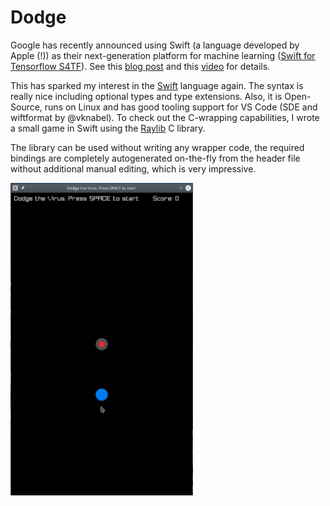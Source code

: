 # Dodge

Google has recently announced using Swift (a language developed by Apple (!)) as their next-generation platform for machine learning ([Swift for Tensorflow S4TF](https://github.com/tensorflow/swift)).
See this [blog post](https://tryolabs.com/blog/2020/04/02/swift-googles-bet-on-differentiable-programming/) and this [video](https://www.youtube.com/watch?v=s65BigoMV_I) for details.

This has sparked my interest in the [Swift](https://swift.org/) language again.
The syntax is really nice including optional types and type extensions. Also, it is Open-Source, runs on Linux and has good tooling support for VS Code (SDE and wiftformat by @vknabel).
To check out the C-wrapping capabilities, I wrote a small game in Swift using the [Raylib](https://github.com/raysan5/raylib) C library.

The library can be used without writing any wrapper code, the required bindings are completely autogenerated on-the-fly from the header file without additional manual editing, which is very impressive.

<img src="res/dodge.gif" alt="Dodge" height="500"/>
